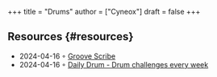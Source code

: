 +++
title = "Drums"
author = ["Cyneox"]
draft = false
+++

## Resources {#resources}

-   2024-04-16 ◦ [Groove Scribe](https://www.mikeslessons.com/groove)
-   2024-04-16 ◦ [Daily Drum - Drum challenges every week](https://daily-drum.com/)
